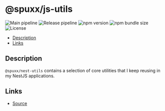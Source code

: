 # @spuxx/js-utils

![Main pipeline](https://github.com/spuxx1701/jslibs/actions/workflows/main.yml/badge.svg)
![Release pipeline](https://github.com/spuxx1701/jslibs/actions/workflows/release_nest_utils.yml/badge.svg)
![npm version](https://img.shields.io/npm/v/%40spuxx%2Fnest-utils)
![npm bundle size](https://img.shields.io/bundlephobia/min/%40spuxx%2Fnest-utils)
![License](https://img.shields.io/github/license/spuxx1701/jslibs)

<!-- vscode-markdown-toc -->

- [Description](#Description)
- [Links](#Links)

<!-- vscode-markdown-toc-config
	numbering=false
	autoSave=true
	/vscode-markdown-toc-config -->
<!-- /vscode-markdown-toc -->

## <a name='Description'></a>Description

`@spuxx/nest-utils` contains a selection of core utilities that I keep reusing in my NestJS applications.

## <a name='Links'></a>Links

- [Source](https://github.com/spuxx1701/jslibs)
